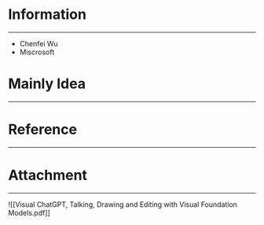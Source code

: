# Information
---
- Chenfei Wu
- Miscrosoft

# Mainly Idea
---


# Reference
---


# Attachment
---
![[Visual ChatGPT, Talking, Drawing and Editing with Visual Foundation Models.pdf]]
